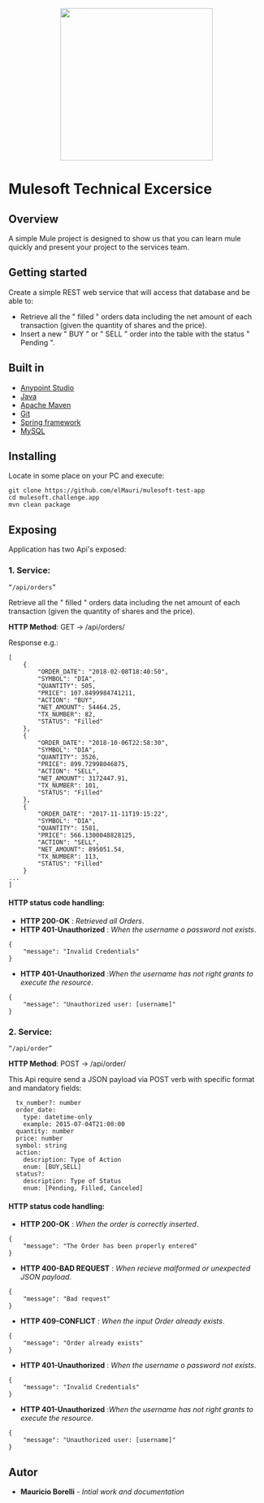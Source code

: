 <p align="center">
  <img width="300" height="300" src="https://www.cloudfoundry.org/wp-content/uploads/2017/10/icon_mulesoft@2x.png">
</p>

# Mulesoft Technical Excersice

## Overview 
A simple Mule project is designed to show us that you can learn mule quickly and present your
project to the services team.

## Getting started
Create a simple REST web service that will access that database and be able to:
- Retrieve all the " filled " orders data including the net amount of each transaction (given
the quantity of shares and the price).
- Insert a new " BUY " or " SELL " order into the table with the status " Pending ".

## Built in
* [Anypoint Studio](https://www.mulesoft.com/lp/dl/studio)
* [Java](https://www.java.com/es/download/)
* [Apache Maven](https://maven.apache.org/)
* [Git](https://github.com/)
* [Spring framework](https://spring.io/)
* [MySQL](https://www.mysql.com/)

## Installing
Locate in some place on your PC and execute:

```
git clone https://github.com/elMauri/mulesoft-test-app
cd mulesoft.challenge.app
mvn clean package
```

## Exposing

Application has two Api's exposed:

### **1. Service:**

```
“/api/orders”
```
Retrieve all the " filled " orders data including the net amount of each transaction (given
the quantity of shares and the price).

**HTTP Method**: GET → /api/orders/  

Response e.g.:
```
[
    {
        "ORDER_DATE": "2018-02-08T18:40:50",
        "SYMBOL": "DIA",
        "QUANTITY": 505,
        "PRICE": 107.8499984741211,
        "ACTION": "BUY",
        "NET_AMOUNT": 54464.25,
        "TX_NUMBER": 82,
        "STATUS": "Filled"
    },
    {
        "ORDER_DATE": "2018-10-06T22:58:30",
        "SYMBOL": "DIA",
        "QUANTITY": 3526,
        "PRICE": 899.72998046875,
        "ACTION": "SELL",
        "NET_AMOUNT": 3172447.91,
        "TX_NUMBER": 101,
        "STATUS": "Filled"
    },
    {
        "ORDER_DATE": "2017-11-11T19:15:22",
        "SYMBOL": "DIA",
        "QUANTITY": 1581,
        "PRICE": 566.1300048828125,
        "ACTION": "SELL",
        "NET_AMOUNT": 895051.54,
        "TX_NUMBER": 113,
        "STATUS": "Filled"
    }
...
]
```


#### HTTP status code handling:

* **HTTP 200-OK** : _Retrieved all Orders_.  
* **HTTP 401-Unauthorized** : _When the username o password not exists_. 

```
{
    "message": "Invalid Credentials"
}
```

* **HTTP 401-Unauthorized** :_When the username has not right grants to execute the resource_. 
````
{
    "message": "Unauthorized user: [username]"
}
````
### **2. Service:**
```
“/api/order”
```
**HTTP Method**: POST → /api/order/  

This Api require send a JSON payload via POST verb with specific format and mandatory fields:
```
  tx_number?: number
  order_date: 
    type: datetime-only
    example: 2015-07-04T21:00:00
  quantity: number
  price: number
  symbol: string
  action: 
    description: Type of Action
    enum: [BUY,SELL]
  status?: 
    description: Type of Status
    enum: [Pending, Filled, Canceled]
```
#### HTTP status code handling:

* **HTTP 200-OK** : _When the order is correctly inserted_.
```
{
    "message": "The Order has been properly entered"
}

```
* **HTTP 400-BAD REQUEST** : _When recieve malformed or unexpected JSON payload_. 
````
{
    "message": "Bad request"
}
````
* **HTTP 409-CONFLICT** : _When the input Order already exists_. 
````
{
    "message": "Order already exists"
}
````
* **HTTP 401-Unauthorized** : _When the username o password not exists_. 

```
{
    "message": "Invalid Credentials"
}
```

* **HTTP 401-Unauthorized** :_When the username has not right grants to execute the resource_. 
````
{
    "message": "Unauthorized user: [username]"
}
```` 


## Autor
* **Mauricio Borelli** - *Intial work and documentation*